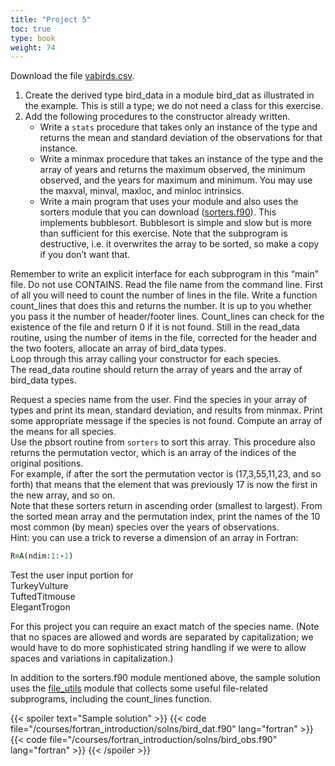 ```yaml
---
title: "Project 5"
toc: true
type: book
weight: 74
---
```


Download the file [vabirds.csv](/data/vabirds.csv).
1. Create the derived type bird_data in a module bird_dat as illustrated in the example.  This is still a type; we do not need a class for this exercise. 
2. Add the following procedures to the constructor already written.
   * Write a `stats` procedure that takes only an instance of the type and returns the mean and standard deviation of the observations for that instance.
   * Write a minmax procedure that takes an instance of the type and the array of years and returns the maximum observed, the minimum observed, and the years for maximum and minimum.  You may use the maxval, minval, maxloc, and minloc intrinsics.
   * Write a main program that uses your module and also uses the sorters module that you can download ([sorters.f90](/courses/fortran_introduction/solns/sorters.f90)). This implements bubblesort.  Bubblesort is simple and slow but is more than sufficient for this exercise.  Note that the subprogram is destructive, i.e. it overwrites the array to be sorted, so make a copy if you don’t want that.

Remember to write an explicit interface for each subprogram in this “main” file.  Do not use CONTAINS. Read the file name from the command line.   First of all you will need to count the number of lines in the file.  Write a function count_lines that does this and returns the number.  It is up to you whether you pass it the number of header/footer lines.
Count_lines can check for the existence of the file and return 0 if it is not found.
Still in the read_data routine, using the number of items in the file, corrected for the header and the two footers, allocate an array of bird_data types.  
Loop through this array calling your constructor for each species.  
The read_data routine should return the array of years and the array of bird_data types.  

Request a species name from the user.  Find the species in your array of types 
and print its mean, standard deviation, and results from minmax. Print some appropriate message if the species is not found.  Compute an array of the means for all species.  
Use the pbsort routine from `sorters` to sort this array.  This procedure also returns the permutation vector, which is an array of the indices of the original positions.  
For example, if after the sort the permutation vector is (17,3,55,11,23, and so forth) that means that the element that was previously 17 is now the first in the new array, and so on.  
Note that these sorters return in ascending order (smallest to largest).  From the sorted mean array and the permutation index, print the names of the 10 most common (by mean) species over the years of observations.  
Hint: you can use a trick to reverse a dimension of an array in Fortran: 
```fortran
R=A(ndim:1:-1)
```
Test the user input portion for 
<br>
TurkeyVulture
<br>
TuftedTitmouse 
<br>
ElegantTrogon

For this project you can require an exact match of the species name.  (Note that no spaces are allowed and words are separated by capitalization; we would have to do more sophisticated string handling if we were to allow spaces and variations in capitalization.)

In addition to the sorters.f90 module mentioned above, the sample solution uses the [file_utils](/courses/fortran_introduction/solns/file_utils.f90) module that collects some useful file-related subprograms, including the count_lines function.

{{< spoiler text="Sample solution" >}}
{{< code file="/courses/fortran_introduction/solns/bird_dat.f90" lang="fortran" >}}
{{< code file="/courses/fortran_introduction/solns/bird_obs.f90" lang="fortran" >}}
{{< /spoiler >}}
